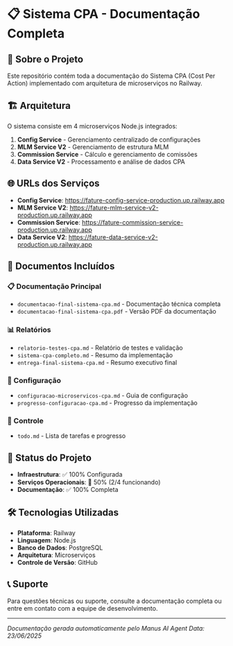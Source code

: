 # 📋 Sistema CPA - Documentação Completa

## 🎯 Sobre o Projeto

Este repositório contém toda a documentação do Sistema CPA (Cost Per Action) implementado com arquitetura de microserviços no Railway.

## 🏗️ Arquitetura

O sistema consiste em 4 microserviços Node.js integrados:

1. **Config Service** - Gerenciamento centralizado de configurações
2. **MLM Service V2** - Gerenciamento de estrutura MLM  
3. **Commission Service** - Cálculo e gerenciamento de comissões
4. **Data Service V2** - Processamento e análise de dados CPA

## 🌐 URLs dos Serviços

- **Config Service**: https://fature-config-service-production.up.railway.app
- **MLM Service V2**: https://fature-mlm-service-v2-production.up.railway.app
- **Commission Service**: https://fature-commission-service-production.up.railway.app
- **Data Service V2**: https://fature-data-service-v2-production.up.railway.app

## 📁 Documentos Incluídos

### 📋 Documentação Principal
- `documentacao-final-sistema-cpa.md` - Documentação técnica completa
- `documentacao-final-sistema-cpa.pdf` - Versão PDF da documentação

### 📊 Relatórios
- `relatorio-testes-cpa.md` - Relatório de testes e validação
- `sistema-cpa-completo.md` - Resumo da implementação
- `entrega-final-sistema-cpa.md` - Resumo executivo final

### 🔧 Configuração
- `configuracao-microservicos-cpa.md` - Guia de configuração
- `progresso-configuracao-cpa.md` - Progresso da implementação

### 📝 Controle
- `todo.md` - Lista de tarefas e progresso

## 🚀 Status do Projeto

- **Infraestrutura**: ✅ 100% Configurada
- **Serviços Operacionais**: 🔄 50% (2/4 funcionando)
- **Documentação**: ✅ 100% Completa

## 🛠️ Tecnologias Utilizadas

- **Plataforma**: Railway
- **Linguagem**: Node.js
- **Banco de Dados**: PostgreSQL
- **Arquitetura**: Microserviços
- **Controle de Versão**: GitHub

## 📞 Suporte

Para questões técnicas ou suporte, consulte a documentação completa ou entre em contato com a equipe de desenvolvimento.

---

*Documentação gerada automaticamente pelo Manus AI Agent*
*Data: 23/06/2025*

